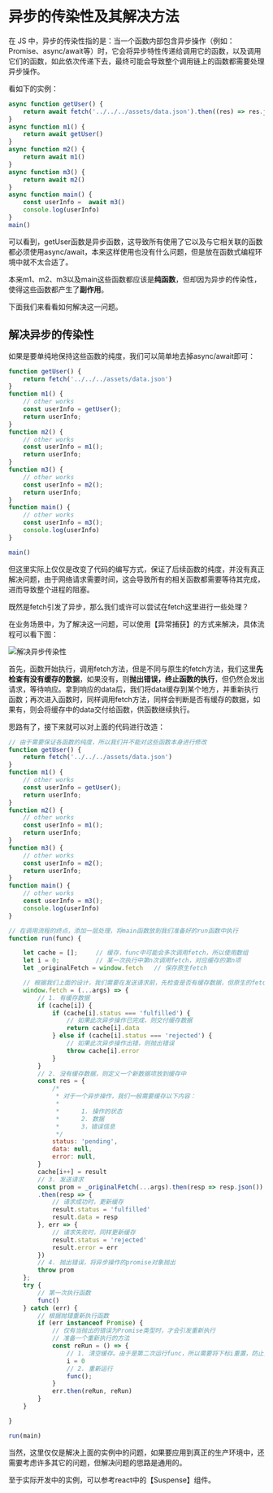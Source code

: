 # 异步的传染性及其解决方法

在 JS 中，异步的传染性指的是：当一个函数内部包含异步操作（例如：Promise、async/await等）时，它会将异步特性传递给调用它的函数，以及调用它们的函数，如此依次传递下去，最终可能会导致整个调用链上的函数都需要处理异步操作。

看如下的实例：

```js
async function getUser() {
    return await fetch('../../../assets/data.json').then((res) => res.json())
}
async function m1() {
    return await getUser()
}
async function m2() {
    return await m1()
}
async function m3() {
    return await m2()
}
async function main() {
    const userInfo =  await m3()
    console.log(userInfo)
}
main()
```

可以看到，getUser函数是异步函数，这导致所有使用了它以及与它相关联的函数都必须使用async/await，本来这样使用也没有什么问题，但是放在函数式编程环境中就不太合适了。

本来m1、m2、m3以及main这些函数都应该是**纯函数**，但却因为异步的传染性，使得这些函数都产生了**副作用**。

下面我们来看看如何解决这一问题。

## 解决异步的传染性

如果是要单纯地保持这些函数的纯度，我们可以简单地去掉async/await即可：

```js
function getUser() {
    return fetch('../../../assets/data.json')
}    
function m1() {
    // other works
    const userInfo = getUser();
    return userInfo;
}
function m2() {
    // other works
    const userInfo = m1();
    return userInfo;
}
function m3() {
    // other works
    const userInfo = m2();
    return userInfo;
}
function main() {
    // other works
    const userInfo = m3();
    console.log(userInfo)
}

main()
```

但这里实际上仅仅是改变了代码的编写方式，保证了后续函数的纯度，并没有真正解决问题，由于网络请求需要时间，这会导致所有的相关函数都需要等待其完成，进而导致整个进程的阻塞。

既然是fetch引发了异步，那么我们或许可以尝试在fetch这里进行一些处理？

在业务场景中，为了解决这一问题，可以使用【异常捕获】的方式来解决，具体流程可以看下图：

![解决异步传染性](https://s11.ax1x.com/2024/01/30/pFKMRII.png)

首先，函数开始执行，调用fetch方法，但是不同与原生的fetch方法，我们这里**先检查有没有缓存的数据**，如果没有，则**抛出错误，终止函数的执行**，但仍然会发出请求，等待响应。拿到响应的data后，我们将data缓存到某个地方，并重新执行函数；再次进入函数时，同样调用fetch方法，同样会判断是否有缓存的数据，如果有，则会将缓存中的data交付给函数，供函数继续执行。

思路有了，接下来就可以对上面的代码进行改造：

```js
// 由于需要保证各函数的纯度，所以我们并不能对这些函数本身进行修改
function getUser() {
    return fetch('../../../assets/data.json')
}    
function m1() {
    // other works
    const userInfo = getUser();
    return userInfo;
}
function m2() {
    // other works
    const userInfo = m1();
    return userInfo;
}
function m3() {
    // other works
    const userInfo = m2();
    return userInfo;
}
function main() {
    // other works
    const userInfo = m3();
    console.log(userInfo)
}

// 在调用流程的终点，添加一层处理，将main函数放到我们准备好的run函数中执行
function run(func) {

    let cache = [];     // 缓存，func中可能会多次调用fetch，所以使用数组
    let i = 0;          // 某一次执行中第n次调用fetch，对应缓存的第n项
    let _originalFetch = window.fetch   // 保存原生fetch

    // 根据我们上面的设计，我们需要在发送请求前，先检查是否有缓存数据，但原生的fetch方法并不支持，所以我们需要对window.fetch方法进行修改
    window.fetch = (...args) => {
        // 1. 有缓存数据
        if (cache[i]) {
            if (cache[i].status === 'fulfilled') {
                // 如果此次异步操作已完成，则交付缓存数据
                return cache[i].data
            } else if (cache[i].status === 'rejected') {
                // 如果此次异步操作出错，则抛出错误
                throw cache[i].error
            }
        }
        // 2. 没有缓存数据，则定义一个新数据项放到缓存中
        const res = {
            /* 
             * 对于一个异步操作，我们一般需要缓存以下内容：
             *  
             *      1. 操作的状态
             *      2. 数据
             *      3，错误信息
             */
            status: 'pending',
            data: null,
            error: null,
        }
        cache[i++] = result
        // 3. 发送请求
        const prom = _originalFetch(...args).then(resp => resp.json())
        .then(resp => {
            // 请求成功时，更新缓存
            result.status = 'fulfilled'
            result.data = resp
        }, err => {
            // 请求失败时，同样更新缓存
            result.status = 'rejected'
            result.error = err
        })
        // 4. 抛出错误，将异步操作的promise对象抛出
        throw prom
    };
    try {
        // 第一次执行函数
        func()
    } catch (err) {
        // 根据抛错重新执行函数
        if (err instanceof Promise) {
            // 仅有当抛出的错误为Promise类型时，才会引发重新执行
            // 准备一个重新执行的方法
            const reRun = () => {
                // 1. 清空缓存。由于是第二次运行func，所以需要将下标i重置，防止无法命中缓存
                i = 0
                // 2. 重新运行
                func();
            }
            err.then(reRun, reRun)
        }
    }

}

run(main)
```

当然，这里仅仅是解决上面的实例中的问题，如果要应用到真正的生产环境中，还需要考虑许多其它的问题，但解决问题的思路是通用的。

至于实际开发中的实例，可以参考react中的【Suspense】组件。
